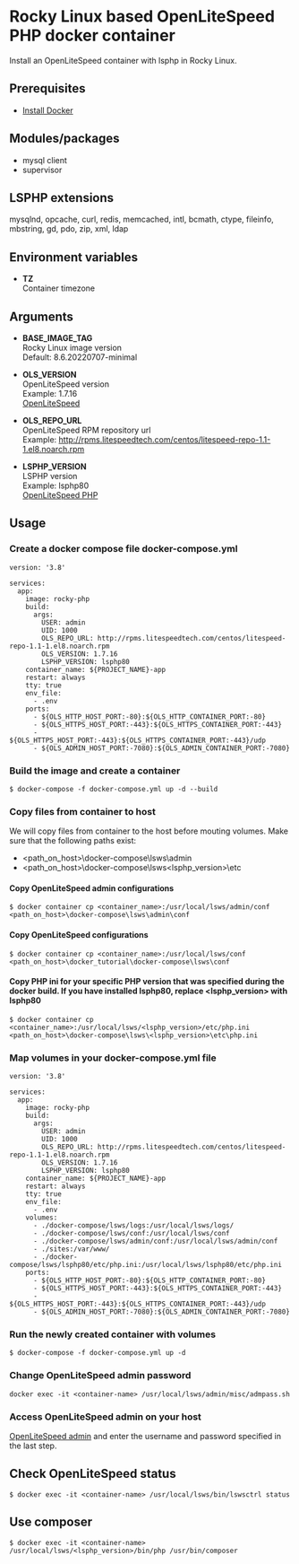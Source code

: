 # Rocky Linux based OpenLiteSpeed PHP docker container

Install an OpenLiteSpeed container with lsphp in Rocky Linux.

## Prerequisites
*  [Install Docker](https://www.docker.com/)

## Modules/packages
* mysql client
* supervisor

## LSPHP extensions
mysqlnd, opcache, curl, redis, memcached, intl, bcmath, ctype, fileinfo, mbstring, gd, pdo, zip, xml, ldap

## Environment variables

* **TZ** \
Container timezone

## Arguments
* **BASE_IMAGE_TAG** \
Rocky Linux image version \
Default: 8.6.20220707-minimal

* **OLS_VERSION** \
OpenLiteSpeed version \
Example: 1.7.16 \
[OpenLiteSpeed](https://openlitespeed.org/release-log/)

* **OLS_REPO_URL** \
OpenLiteSpeed RPM repository url \
Example: http://rpms.litespeedtech.com/centos/litespeed-repo-1.1-1.el8.noarch.rpm

* **LSPHP_VERSION** \
LSPHP version \
Example: lsphp80 \
[OpenLiteSpeed PHP](https://openlitespeed.org/kb/default-php-settings-for-openlitespeed/)


## Usage
### Create a docker compose file **docker-compose.yml**
```
version: '3.8'

services:
  app:
    image: rocky-php
    build:
      args:
        USER: admin
        UID: 1000
        OLS_REPO_URL: http://rpms.litespeedtech.com/centos/litespeed-repo-1.1-1.el8.noarch.rpm
        OLS_VERSION: 1.7.16
        LSPHP_VERSION: lsphp80
    container_name: ${PROJECT_NAME}-app
    restart: always
    tty: true
    env_file:
      - .env
    ports:
      - ${OLS_HTTP_HOST_PORT:-80}:${OLS_HTTP_CONTAINER_PORT:-80}
      - ${OLS_HTTPS_HOST_PORT:-443}:${OLS_HTTPS_CONTAINER_PORT:-443}
      - ${OLS_HTTPS_HOST_PORT:-443}:${OLS_HTTPS_CONTAINER_PORT:-443}/udp
      - ${OLS_ADMIN_HOST_PORT:-7080}:${OLS_ADMIN_CONTAINER_PORT:-7080}
```

### Build the image and create a container
```
$ docker-compose -f docker-compose.yml up -d --build
```

### Copy files from container to host
We will copy files from container to the host before mouting volumes. Make sure that the following paths exist:
* <path_on_host>\docker-compose\lsws\admin
* <path_on_host>\docker-compose\lsws\<lsphp_version>\etc

#### Copy OpenLiteSpeed admin configurations
```
$ docker container cp <container_name>:/usr/local/lsws/admin/conf <path_on_host>\docker-compose\lsws\admin\conf
```

#### Copy OpenLiteSpeed configurations
```
$ docker container cp <container_name>:/usr/local/lsws/conf <path_on_host>\docker_tutorial\docker-compose\lsws\conf
```

#### Copy PHP ini for your specific PHP version that was specified during the docker build. If you have installed lsphp80, replace <lsphp_version> with lsphp80
```
$ docker container cp <container_name>:/usr/local/lsws/<lsphp_version>/etc/php.ini <path_on_host>\docker-compose\lsws\<lsphp_version>\etc\php.ini
```

### Map volumes in your docker-compose.yml file
```
version: '3.8'

services:
  app:
    image: rocky-php
    build:
      args:
        USER: admin
        UID: 1000
        OLS_REPO_URL: http://rpms.litespeedtech.com/centos/litespeed-repo-1.1-1.el8.noarch.rpm
        OLS_VERSION: 1.7.16
        LSPHP_VERSION: lsphp80
    container_name: ${PROJECT_NAME}-app
    restart: always
    tty: true
    env_file:
      - .env
    volumes:
      - ./docker-compose/lsws/logs:/usr/local/lsws/logs/
      - ./docker-compose/lsws/conf:/usr/local/lsws/conf
      - ./docker-compose/lsws/admin/conf:/usr/local/lsws/admin/conf
      - ./sites:/var/www/
      - ./docker-compose/lsws/lsphp80/etc/php.ini:/usr/local/lsws/lsphp80/etc/php.ini
    ports:
      - ${OLS_HTTP_HOST_PORT:-80}:${OLS_HTTP_CONTAINER_PORT:-80}
      - ${OLS_HTTPS_HOST_PORT:-443}:${OLS_HTTPS_CONTAINER_PORT:-443}
      - ${OLS_HTTPS_HOST_PORT:-443}:${OLS_HTTPS_CONTAINER_PORT:-443}/udp
      - ${OLS_ADMIN_HOST_PORT:-7080}:${OLS_ADMIN_CONTAINER_PORT:-7080}
```

### Run the newly created container with volumes
```
$ docker-compose -f docker-compose.yml up -d
```

### Change OpenLiteSpeed admin password
```
docker exec -it <container-name> /usr/local/lsws/admin/misc/admpass.sh
```

### Access OpenLiteSpeed admin on your host
[OpenLiteSpeed admin](http://localhost:7080) and enter the username and password specified in the last step.


## Check OpenLiteSpeed status
```
$ docker exec -it <container-name> /usr/local/lsws/bin/lswsctrl status
```

## Use composer
```
$ docker exec -it <container-name> /usr/local/lsws/<lsphp_version>/bin/php /usr/bin/composer
```